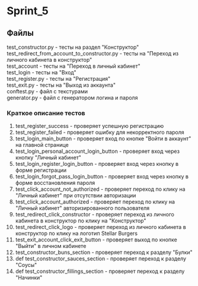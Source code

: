 # Sprint_5

## Файлы
test_constructor.py - тесты на раздел "Конструктор"  
test_redirect_from_account_to_constructor.py - тесты на "Переход из личного кабинета в конструктор"    
test_account - тесты на "Переход в личный кабинет"  
test_login - тесты на "Вход"  
test_register.py - тесты на "Регистрация"  
test_exit.py - тесты на "Выход из аккаунта"  
conftest.py - файл с текстурами  
generator.py - файл с генератором логина и пароля  

### Краткое описание тестов
1. test_register_success - проверяет успешную регистрацию  
2. test_register_failed - проверяет ошибку для некорректного пароля  
3. test_login_main_button - проверяет вход по кнопке "Войти в аккаунт" на главной странице
4. test_login_personal_account_login_button - проверяет вход через кнопку "Личный кабинет"
5. test_login_register_login_button - проверяет вход через кнопку в форме регистрации
6. test_login_forgot_pass_login_button - проверяет вход через кнопку в форме восстановления пароля
7. test_click_account_not_authorized - проверяет переход по клику на "Личный кабинет" при отсутствии авторизации
8. test_click_account_authorized - проверяет переход по клику на "Личный кабинет" авторизированного пользователя
9. test_redirect_click_constructor - проверяет переход из личного кабинета в конструктор по клику на "Конструктор"
10. test_redirect_click_logo - проверяет переход из личного кабинета в конструктор по клику на логотип Stellar Burgers
11. test_exit_account_click_exit_button - проверяет выход по кнопке "Выйти" в личном кабинете
12. test_constructor_buns_section - проверяет переход к разделу "Булки"
13. def test_constructor_sauces_section - проверяет переход к разделу "Соусы"
14. def test_constructor_fillings_section - проверяет переход к разделу "Начинки"
